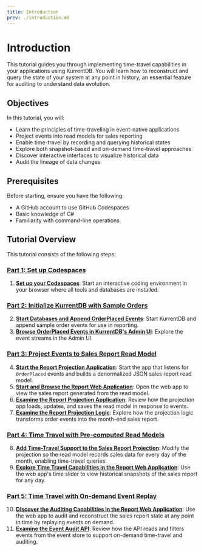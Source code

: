 ```yaml
---
title: Introduction
prev: ./introduction.md
---
```


# Introduction

This tutorial guides you through implementing time-travel capabilities in your applications using KurrentDB. You will learn how to reconstruct and query the state of your system at any point in history, an essential feature for auditing to understand data evolution.

## Objectives

In this tutorial, you will:

- Learn the principles of time-traveling in event-native applications  
- Project events into read models for sales reporting
- Enable time-travel by recording and querying historical states
- Explore both snapshot-based and on-demand time-travel approaches
- Discover interactive interfaces to visualize historical data
- Audit the lineage of data changes

## Prerequisites

Before starting, ensure you have the following:

- A GitHub account to use GitHub Codespaces
- Basic knowledge of C#
- Familiarity with command-line operations

## Tutorial Overview

This tutorial consists of the following steps:

### [Part 1: Set up Codespaces](/getting-started/use-cases/time-travel/tutorial-1.md)
1. **[Set up your Codespaces](/getting-started/use-cases/time-travel/tutorial-1.md#step-1-set-up-your-codespaces)**: Start an interactive coding environment in your browser where all tools and databases are installed.

### [Part 2: Initialize KurrentDB with Sample Orders](/getting-started/use-cases/time-travel/tutorial-2.md)
2. **[Start Databases and Append OrderPlaced Events](/getting-started/use-cases/time-travel/tutorial-2.md#step-2-start-databases-and-append-orderplaced-event-to-kurrentdb)**: Start KurrentDB and append sample order events for use in reporting.
3. **[Browse OrderPlaced Events in KurrentDB's Admin UI](/getting-started/use-cases/time-travel/tutorial-2.md#step-3-browse-orderplaced-events-in-kurrentdb-s-admin-ui)**: Explore the event streams in the Admin UI.

### [Part 3: Project Events to Sales Report Read Model](/getting-started/use-cases/time-travel/tutorial-3.md)
4. **[Start the Report Projection Application](/getting-started/use-cases/time-travel/tutorial-3.md#step-4-start-the-report-projection-application)**: Start the app that listens for `OrderPlaced` events and builds a denormalized JSON sales report read model.
5. **[Start and Browse the Report Web Application](/getting-started/use-cases/time-travel/tutorial-3.md#step-5-start-and-browse-the-report-web-application)**: Open the web app to view the sales report generated from the read model.
6. **[Examine the Report Projection Application](/getting-started/use-cases/time-travel/tutorial-3.md#step-6-examine-the-report-projection-application)**: Review how the projection app loads, updates, and saves the read model in response to events.
7. **[Examine the Report Projection Logic](/getting-started/use-cases/time-travel/tutorial-3.md#step-7-examine-the-report-projection-logic)**: Explore how the projection logic transforms order events into the month-end sales report.

### [Part 4: Time Travel with Pre-computed Read Models](/getting-started/use-cases/time-travel/tutorial-4.md)
8. **[Add Time-Travel Support to the Sales Report Projection](/getting-started/use-cases/time-travel/tutorial-4.md#step-8-add-time-travel-support-to-sales-report-projection)**: Modify the projection so the read model records sales data for every day of the month, enabling time-travel queries.
9. **[Explore Time Travel Capabilities in the Report Web Application](/getting-started/use-cases/time-travel/tutorial-4.md#step-9-explore-time-travel-capability-in-the-report-web-application)**: Use the web app's time slider to view historical snapshots of the sales report for any day.

### [Part 5: Time Travel with On-demand Event Replay](/getting-started/use-cases/time-travel/tutorial-5.md)
10. **[Discover the Auditing Capabilities in the Report Web Application](/getting-started/use-cases/time-travel/tutorial-5.md#step-10-discover-the-auditing-capabilities-in-the-report-web-application)**: Use the web app to audit and reconstruct the sales report state at any point in time by replaying events on demand.
11. **[Examine the Event Audit API](/getting-started/use-cases/time-travel/tutorial-5.md#step-11-examine-the-event-audit-api)**: Review how the API reads and filters events from the event store to support on-demand time-travel and auditing.
